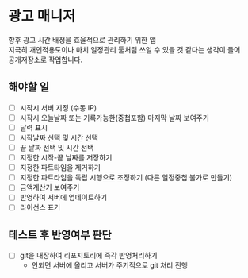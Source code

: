 # 광고 매니저
향후 광고 시간 배정을 효율적으로 관리하기 위한 앱  
지극히 개인적용도이나 마치 일정관리 툴처럼 쓰일 수 있을 것 같다는 생각이 들어  
공개저장소로 작업합니다.

## 해야할 일
- [ ] 시작시 서버 지정 (수동 IP)
- [ ] 시작시 오늘날짜 또는 기록가능한(중첩포함) 마지막 날짜 보여주기
- [ ] 달력 표시
- [ ] 시작날짜 선택 및 시간 선택
- [ ] 끝 날짜 선택 및 시간 선택
- [ ] 지정한 시작-끝 날짜를 저장하기
- [ ] 지정한 파트타임을 제거하기
- [ ] 지정한 파트타임을 독립 시행으로 조정하기 (다른 일정중첩 불가로 만들기)
- [ ] 금액계산기 보여주기
- [ ] 반영하여 서버에 업데이트하기
- [ ] 라이선스 표기

## 테스트 후 반영여부 판단
- [ ] git을 내장하여 리포지토리에 즉각 반영처리하기
  - 안되면 서버에 올리고 서버가 주기적으로 git 처리 진행